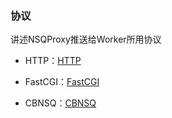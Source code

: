 ### 协议

讲述NSQProxy推送给Worker所用协议

- HTTP：[HTTP](http.md)

- FastCGI：[FastCGI](fastcgi.md)

- CBNSQ：[CBNSQ](cbnsq.md)